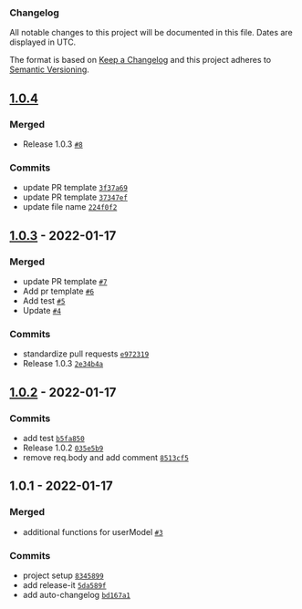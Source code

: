### Changelog

All notable changes to this project will be documented in this file. Dates are displayed in UTC.

The format is based on [Keep a Changelog](https://keepachangelog.com/en/1.0.0/)
and this project adheres to [Semantic Versioning](https://semver.org/spec/v2.0.0.html).

## [1.0.4](https://github.com/loloDawit/store-api/compare/1.0.3...1.0.4)

### Merged

- Release 1.0.3 [`#8`](https://github.com/loloDawit/store-api/pull/8)

### Commits

- update PR template [`3f37a69`](https://github.com/loloDawit/store-api/commit/3f37a69f9b6e4b88350d21a0141254caf7f08ad8)
- update PR template [`37347ef`](https://github.com/loloDawit/store-api/commit/37347ef4e0cb3bf9686af28c191b9db9c56d5c53)
- update file name [`224f0f2`](https://github.com/loloDawit/store-api/commit/224f0f234937f463e04897fffa9bb4e9f1081cec)

## [1.0.3](https://github.com/loloDawit/store-api/compare/1.0.2...1.0.3) - 2022-01-17

### Merged

- update PR template [`#7`](https://github.com/loloDawit/store-api/pull/7)
- Add pr template [`#6`](https://github.com/loloDawit/store-api/pull/6)
- Add test [`#5`](https://github.com/loloDawit/store-api/pull/5)
- Update [`#4`](https://github.com/loloDawit/store-api/pull/4)

### Commits

- standardize pull requests [`e972319`](https://github.com/loloDawit/store-api/commit/e97231907fb7e3b161328a263984ecd939d193fa)
- Release 1.0.3 [`2e34b4a`](https://github.com/loloDawit/store-api/commit/2e34b4a8a14a7192913565ba61483146a8ab74ab)

## [1.0.2](https://github.com/loloDawit/store-api/compare/1.0.1...1.0.2) - 2022-01-17

### Commits

- add test [`b5fa850`](https://github.com/loloDawit/store-api/commit/b5fa8506909aa6da4ee604c19e7300af190262fb)
- Release 1.0.2 [`035e5b9`](https://github.com/loloDawit/store-api/commit/035e5b978fbb8f9fa00f0be3946d4cc7c4d6bc37)
- remove req.body and add comment [`8513cf5`](https://github.com/loloDawit/store-api/commit/8513cf5d6e48299cb1658d59dc3f750e6ffdfef5)

## 1.0.1 - 2022-01-17

### Merged

- additional functions for userModel [`#3`](https://github.com/loloDawit/store-api/pull/3)

### Commits

- project setup [`8345899`](https://github.com/loloDawit/store-api/commit/83458996092f8ff471b3d412aa9e0ec13c269265)
- add release-it [`5da589f`](https://github.com/loloDawit/store-api/commit/5da589f6673d1bfa443ee6e64a274fac3f803d19)
- add auto-changelog [`bd167a1`](https://github.com/loloDawit/store-api/commit/bd167a11092aa7e05db601cd63a3a4d5f8fca338)
